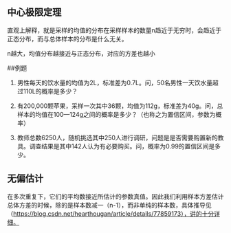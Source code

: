 ## 中心极限定理

直观上解释，就是采样的均值的分布在采样样本的数量n趋近于无穷时，会趋近于正态分布，而与总体样本的分布是什么无关。

n越大，均值分布越接近与正态分布，对应的方差也越小



##例题

1. 男性每天的饮水量的均值为2L，标准差为0.7L。问，50名男性一天饮水量超过110L的概率是多少？

2. 有200,000颗苹果，采样一次其中36颗，均值为112g，标准差为40g。问，总样本的均值在100—124g之间的概率是多少？（也称之为置信区间，参数为概率）

3. 教师总数6250人，随机挑选其中250人进行调研，问题是是否需要购置新的教具。调查结果是其中142人认为有必要购买。问，概率为0.99的置信区间是多少。

   

## 无偏估计

在多次重复下，它们的平均数接近所估计的参数真值。因此我们利用样本方差估计总体方差的时候，除的是样本数减一（n-1），而非单纯的样本数，具体推导见（https://blog.csdn.net/hearthougan/article/details/77859173），讲的十分详细。



